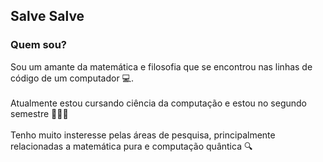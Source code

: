 ## Salve Salve

### Quem sou?

<p>Sou um amante da matemática e filosofia que se encontrou nas linhas de código de um computador 💻.
  <br>
  <br>
  Atualmente estou cursando ciência da computação e estou no segundo semestre 🧑🏻‍🏫
  <br>
  <br>
  Tenho muito insteresse pelas áreas de pesquisa, principalmente relacionadas a matemática pura e computação quântica 🔍
</p>
